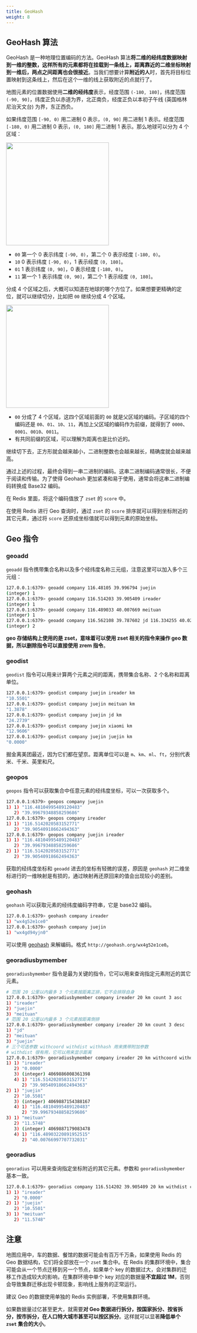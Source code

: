 ```yaml
---
title: GeoHash
weight: 8
---
```


## GeoHash 算法

GeoHash 是一种地理位置编码的方法。GeoHash 算法**将二维的经纬度数据映射到一维的整数，这样所有的元素都将在挂载到一条线上，距离靠近的二维坐标映射到一维后，两点之间距离也会很接近**。当我们想要计算**附近的人**时，首先将目标位置映射到这条线上，然后在这个一维的线上获取附近的点就行了。

地图元素的位置数据使用**二维的经纬度**表示，经度范围 `(-180, 180]`，纬度范围 `(-90, 90]`，纬度正负以赤道为界，北正南负，经度正负以本初子午线 (英国格林尼治天文台) 为界，东正西负。

如果纬度范围 `[-90, 0)` 用二进制 0 表示，`(0, 90]` 用二进制 1 表示。经度范围 `[-180, 0)` 用二进制 0 表示，`(0, 180]` 用二进制 1 表示。那么地球可以分为 4 个区域：

<img src="https://raw.gitcode.com/shipengqi/illustrations/files/main/db/geo-earth.png" width="280px">

- `00` 第一个 0 表示纬度 `[-90, 0)`，第二个 0 表示经度 `[-180, 0)`。
- `10` 0 表示纬度 `[-90, 0)`，1 表示经度 `(0, 180]`。
- `01` 1 表示纬度 `(0, 90]`，0 表示经度 `[-180, 0)`。
- `11` 第一个 1 表示纬度 `(0, 90]`，第二个 1 表示经度 `(0, 180]`。

分成 4 个区域之后，大概可以知道在地球的哪个方位了。如果想要更精确的定位，就可以继续切分，比如把 `00` 继续分成 4 个区域。

<img src="https://raw.gitcode.com/shipengqi/illustrations/files/main/db/geo-earth2.png" width="280px">

- `00` 分成了 4 个区域，这四个区域前面的 `00` 就是父区域的编码。子区域的四个编码还是 `00`、`01`、`10`、`11`，再加上父区域的编码作为前缀，就得到了 `0000`、`0001`、`0010`、`0011`。
- 有共同前缀的区域，可以理解为距离也是比价近的。

继续切下去，正方形就会越来越小，二进制整数也会越来越长，精确度就会越来越高。

通过上述的过程，最终会得到一串二进制的编码。这串二进制编码通常很长，不便于阅读和传输。为了使得 Geohash 更加紧凑和易于使用，通常会将这串二进制编码转换成 Base32 编码。

在 Redis 里面，将这个编码值放了 `zset` 的 `score` 中。

在使用 Redis 进行 Geo 查询时，通过 `zset` 的 `score` 排序就可以得到坐标附近的其它元素，通过将 `score` 还原成坐标值就可以得到元素的原始坐标。

## Geo 指令

### geoadd

`geoadd` 指令携带集合名称以及多个经纬度名称三元组，注意这里可以加入多个三元组：

```sh
127.0.0.1:6379> geoadd company 116.48105 39.996794 juejin
(integer) 1
127.0.0.1:6379> geoadd company 116.514203 39.905409 ireader
(integer) 1
127.0.0.1:6379> geoadd company 116.489033 40.007669 meituan
(integer) 1
127.0.0.1:6379> geoadd company 116.562108 39.787602 jd 116.334255 40.027400 xiaomi
(integer) 2
```

**geo 存储结构上使用的是 zset，意味着可以使用 zset 相关的指令来操作 geo 数据，所以删除指令可以直接使用 zrem 指令**。

### geodist

`geodist` 指令可以用来计算两个元素之间的距离，携带集合名称、2 个名称和距离单位。

```sh
127.0.0.1:6379> geodist company juejin ireader km
"10.5501"
127.0.0.1:6379> geodist company juejin meituan km
"1.3878"
127.0.0.1:6379> geodist company juejin jd km
"24.2739"
127.0.0.1:6379> geodist company juejin xiaomi km
"12.9606"
127.0.0.1:6379> geodist company juejin juejin km
"0.0000"
```

掘金离美团最近，因为它们都在望京。距离单位可以是 `m`、`km`、`ml`、`ft`，分别代表米、千米、英里和尺。

### geopos

`geopos` 指令可以获取集合中任意元素的经纬度坐标，可以一次获取多个。

```sh
127.0.0.1:6379> geopos company juejin
1) 1) "116.48104995489120483"
   2) "39.99679348858259686"
127.0.0.1:6379> geopos company ireader
1) 1) "116.5142020583152771"
   2) "39.90540918662494363"
127.0.0.1:6379> geopos company juejin ireader
1) 1) "116.48104995489120483"
   2) "39.99679348858259686"
2) 1) "116.5142020583152771"
   2) "39.90540918662494363"
```

获取的经纬度坐标和 `geoadd` 进去的坐标有轻微的误差，原因是 `geohash` 对二维坐标进行的一维映射是有损的，通过映射再还原回来的值会出现较小的差别。

### geohash

`geohash` 可以获取元素的经纬度编码字符串，它是 base32 编码。

```sh
127.0.0.1:6379> geohash company ireader
1) "wx4g52e1ce0"
127.0.0.1:6379> geohash company juejin
1) "wx4gd94yjn0"
```

可以使用 [geohash](http://geohash.org/) 来解编码。格式 `http://geohash.org/wx4g52e1ce0`。

### georadiusbymember

`georadiusbymember` 指令是最为关键的指令，它可以用来查询指定元素附近的其它元素。

```sh
# 范围 20 公里以内最多 3 个元素按距离正排，它不会排除自身
127.0.0.1:6379> georadiusbymember company ireader 20 km count 3 asc
1) "ireader"
2) "juejin"
3) "meituan"
# 范围 20 公里以内最多 3 个元素按距离倒排
127.0.0.1:6379> georadiusbymember company ireader 20 km count 3 desc
1) "jd"
2) "meituan"
3) "juejin"
# 三个可选参数 withcoord withdist withhash 用来携带附加参数
# withdist 很有用，它可以用来显示距离
127.0.0.1:6379> georadiusbymember company ireader 20 km withcoord withdist withhash count 3 asc
1) 1) "ireader"
   2) "0.0000"
   3) (integer) 4069886008361398
   4) 1) "116.5142020583152771"
      2) "39.90540918662494363"
2) 1) "juejin"
   2) "10.5501"
   3) (integer) 4069887154388167
   4) 1) "116.48104995489120483"
      2) "39.99679348858259686"
3) 1) "meituan"
   2) "11.5748"
   3) (integer) 4069887179083478
   4) 1) "116.48903220891952515"
      2) "40.00766997707732031"
```

### georadius

`georadius` 可以用来查询指定坐标附近的其它元素。参数和 `georadiusbymember` 基本一致。

```sh
127.0.0.1:6379> georadius company 116.514202 39.905409 20 km withdist count 3 asc
1) 1) "ireader"
   2) "0.0000"
2) 1) "juejin"
   2) "10.5501"
3) 1) "meituan"
   2) "11.5748"
```

## 注意

地图应用中，车的数据、餐馆的数据可能会有百万千万条，如果使用 Redis 的 Geo 数据结构，它们将全部放在一个 `zset` 集合中。在 Redis 的集群环境中，集合可能会从一个节点迁移到另一个节点，如果单个 key 的数据过大，会对集群的迁移工作造成较大的影响，在集群环境中单个 key 对应的数据量**不宜超过 1M**，否则会导致集群迁移出现卡顿现象，影响线上服务的正常运行。

建议 Geo 的数据使用单独的 Redis 实例部署，不使用集群环境。

如果数据量过亿甚至更大，就需要**对 Geo 数据进行拆分，按国家拆分、按省拆分，按市拆分，在人口特大城市甚至可以按区拆分**。这样就可以显著**降低单个 `zset` 集合的大小**。
